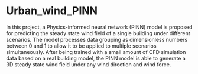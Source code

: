 # Urban_wind_PINN

In this project, a Physics-informed neural network (PINN) model is proposed for predicting the steady state wind field of a single building under different scenarios. The model processes data grouping as dimensionless numbers between 0 and 1 to allow it to be applied to multiple scenarios simultaneously. After being trained with a small amount of CFD simulation data based on a real building model, the PINN model is able to generate a 3D steady state wind field under any wind direction and wind force.
